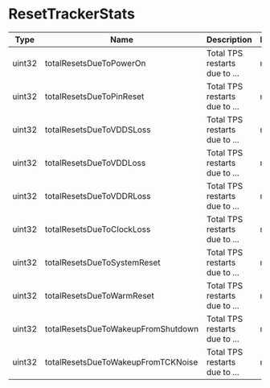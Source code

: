 # ResetTrackerStats

Type|Name|Description|Repeated?
-|-|-|-
uint32|totalResetsDueToPowerOn|Total TPS restarts due to ...|no
uint32|totalResetsDueToPinReset|Total TPS restarts due to ...|no
uint32|totalResetsDueToVDDSLoss|Total TPS restarts due to ...|no
uint32|totalResetsDueToVDDLoss|Total TPS restarts due to ...|no
uint32|totalResetsDueToVDDRLoss|Total TPS restarts due to ...|no
uint32|totalResetsDueToClockLoss|Total TPS restarts due to ...|no
uint32|totalResetsDueToSystemReset|Total TPS restarts due to ...|no
uint32|totalResetsDueToWarmReset|Total TPS restarts due to ...|no
uint32|totalResetsDueToWakeupFromShutdown|Total TPS restarts due to ...|no
uint32|totalResetsDueToWakeupFromTCKNoise|Total TPS restarts due to ...|no